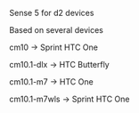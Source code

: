 Sense 5 for d2 devices

Based on several devices

cm10 -> Sprint HTC One

cm10.1-dlx -> HTC Butterfly

cm10.1-m7 -> HTC One

cm10.1-m7wls -> Sprint HTC One
